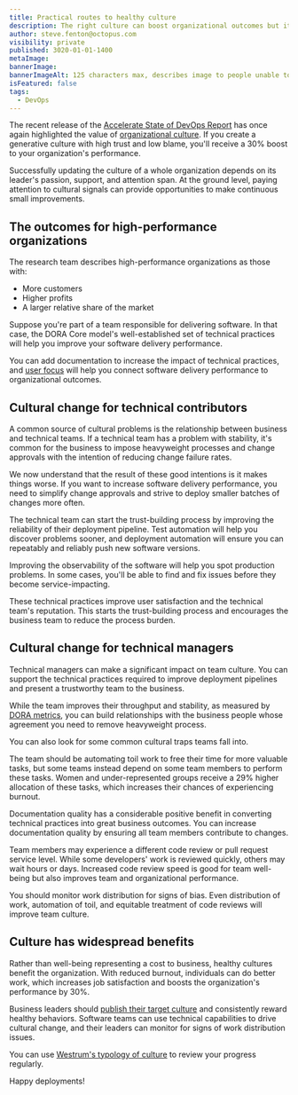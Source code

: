 ```yaml
---
title: Practical routes to healthy culture
description: The right culture can boost organizational outcomes but it's hard to get started without practical techniques.
author: steve.fenton@octopus.com
visibility: private
published: 3020-01-01-1400
metaImage: 
bannerImage: 
bannerImageAlt: 125 characters max, describes image to people unable to see it.
isFeatured: false
tags: 
  - DevOps
---
```


The recent release of the [Accelerate State of DevOps Report](https://dora.dev/research/2023/dora-report/) has once again highlighted the value of [organizational culture](https://octopus.com/devops/culture/). If you create a generative culture with high trust and low blame, you'll receive a 30% boost to your organization's performance.

Successfully updating the culture of a whole organization depends on its leader's passion, support, and attention span. At the ground level, paying attention to cultural signals can provide opportunities to make continuous small improvements.

## The outcomes for high-performance organizations

The research team describes high-performance organizations as those with:

- More customers
- Higher profits
- A larger relative share of the market

Suppose you're part of a team responsible for delivering software. In that case, the DORA Core model's well-established set of technical practices will help you improve your software delivery performance.

You can add documentation to increase the impact of technical practices, and [user focus](https://octopus.com/blog/understanding-performance-team-types) will help you connect software delivery performance to organizational outcomes.

## Cultural change for technical contributors

A common source of cultural problems is the relationship between business and technical teams. If a technical team has a problem with stability, it's common for the business to impose heavyweight processes and change approvals with the intention of reducing change failure rates.

We now understand that the result of these good intentions is it makes things worse. If you want to increase software delivery performance, you need to simplify change approvals and strive to deploy smaller batches of changes more often.

The technical team can start the trust-building process by improving the reliability of their deployment pipeline. Test automation will help you discover problems sooner, and deployment automation will ensure you can repeatably and reliably push new software versions.

Improving the observability of the software will help you spot production problems. In some cases, you'll be able to find and fix issues before they become service-impacting.

These technical practices improve user satisfaction and the technical team's reputation. This starts the trust-building process and encourages the business team to reduce the process burden.

## Cultural change for technical managers

Technical managers can make a significant impact on team culture. You can support the technical practices required to improve deployment pipelines and present a trustworthy team to the business.

While the team improves their throughput and stability, as measured by [DORA metrics](https://octopus.com/devops/metrics/dora-metrics/), you can build relationships with the business people whose agreement you need to remove heavyweight process.

You can also look for some common cultural traps teams fall into.

The team should be automating toil work to free their time for more valuable tasks, but some teams instead depend on some team members to perform these tasks. Women and under-represented groups receive a 29% higher allocation of these tasks, which increases their chances of experiencing burnout.

Documentation quality has a considerable positive benefit in converting technical practices into great business outcomes. You can increase documentation quality by ensuring all team members contribute to changes.

Team members may experience a different code review or pull request service level. While some developers' work is reviewed quickly, others may wait hours or days. Increased code review speed is good for team well-being but also improves team and organizational performance.

You should monitor work distribution for signs of bias. Even distribution of work, automation of toil, and equitable treatment of code reviews will improve team culture.

## Culture has widespread benefits

Rather than well-being representing a cost to business, healthy cultures benefit the organization. With reduced burnout, individuals can do better work, which increases job satisfaction and boosts the organization's performance by 30%.

Business leaders should [publish their target culture](https://handbook.octopus.com/life-octopus/trust) and consistently reward healthy behaviors. Software teams can use technical capabilities to drive cultural change, and their leaders can monitor for signs of work distribution issues.

You can use [Westrum's typology of culture](https://octopus.com/devops/culture/workplace-topologies/) to review your progress regularly.

Happy deployments!
